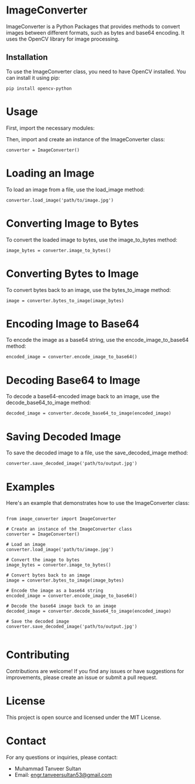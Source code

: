 # ImageConverter

ImageConverter is a Python Packages that provides methods to convert images between different formats, such as bytes and base64 encoding. It uses the OpenCV library for image processing.

## Installation

To use the ImageConverter class, you need to have OpenCV installed. You can install it using pip:

```shell
pip install opencv-python
```

# Usage
First, import the necessary modules:

Then, import and create an instance of the ImageConverter class:


```
converter = ImageConverter()
```

# Loading an Image
To load an image from a file, use the load_image method:

```
converter.load_image('path/to/image.jpg')
```

# Converting Image to Bytes
To convert the loaded image to bytes, use the image_to_bytes method:

```
image_bytes = converter.image_to_bytes()
```

# Converting Bytes to Image
To convert bytes back to an image, use the bytes_to_image method:

```
image = converter.bytes_to_image(image_bytes)
```

# Encoding Image to Base64
To encode the image as a base64 string, use the encode_image_to_base64 method:

```
encoded_image = converter.encode_image_to_base64()
```

# Decoding Base64 to Image
To decode a base64-encoded image back to an image, use the decode_base64_to_image method:

```
decoded_image = converter.decode_base64_to_image(encoded_image)
```

# Saving Decoded Image
To save the decoded image to a file, use the save_decoded_image method:

```
converter.save_decoded_image('path/to/output.jpg')
```

# Examples
Here's an example that demonstrates how to use the ImageConverter class:


```

from image_converter import ImageConverter

# Create an instance of the ImageConverter class
converter = ImageConverter()

# Load an image
converter.load_image('path/to/image.jpg')

# Convert the image to bytes
image_bytes = converter.image_to_bytes()

# Convert bytes back to an image
image = converter.bytes_to_image(image_bytes)

# Encode the image as a base64 string
encoded_image = converter.encode_image_to_base64()

# Decode the base64 image back to an image
decoded_image = converter.decode_base64_to_image(encoded_image)

# Save the decoded image
converter.save_decoded_image('path/to/output.jpg')


```

# Contributing
Contributions are welcome! If you find any issues or have suggestions for improvements, please create an issue or submit a pull request.


# License
This project is open source and licensed under the MIT License.

# Contact

For any questions or inquiries, please contact:

- Muhammad Tanveer Sultan
- Email: engr.tanveersultan53@gmail.com